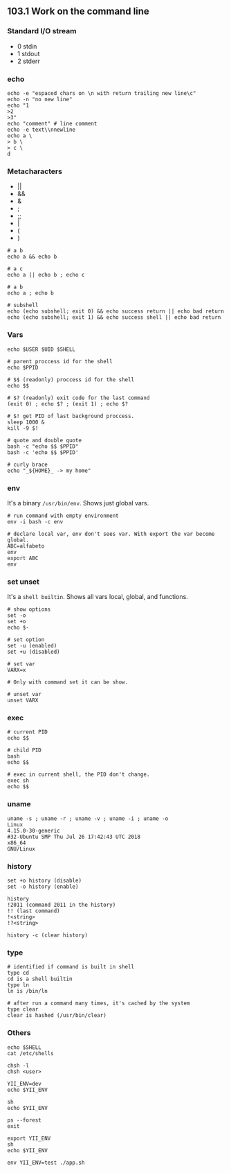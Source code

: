 ## 103.1 Work on the command line

### Standard I/O stream

* 0 stdin
* 1 stdout
* 2 stderr

### echo

```
echo -e "espaced chars on \n with return trailing new line\c"
echo -n "no new line"
echo "1
>2
>3"
echo "comment" # line comment
echo -e text\\nnewline
echo a \
> b \
> c \
d
```

### Metacharacters

* ||
* &&
* &
* ;
* ;;
* |
* (
* )

```
# a b
echo a && echo b

# a c
echo a || echo b ; echo c

# a b
echo a ; echo b

# subshell
echo (echo subshell; exit 0) && echo success return || echo bad return
echo (echo subshell; exit 1) && echo success shell || echo bad return
```

### Vars

```
echo $USER $UID $SHELL

# parent proccess id for the shell
echo $PPID

# $$ (readonly) proccess id for the shell
echo $$

# $? (readonly) exit code for the last command
(exit 0) ; echo $? ; (exit 1) ; echo $?

# $! get PID of last background proccess.
sleep 1000 &
kill -9 $!

# quote and double quote
bash -c "echo $$ $PPID"
bash -c 'echo $$ $PPID'

# curly brace
echo "_${HOME}_ -> my home"
```

### env

It's a binary `/usr/bin/env`.
Shows just global vars.

```
# run command with empty environment
env -i bash -c env

# declare local var, env don't sees var. With export the var become global.
ABC=alfabeto
env
export ABC
env
```

### set unset

It's a `shell builtin`.
Shows all vars local, global, and functions.

```
# show options
set -o
set +o
echo $-

# set option
set -u (enabled)
set +u (disabled)

# set var
VARX=x

# Only with command set it can be show.

# unset var
unset VARX
```

### exec

```
# current PID
echo $$

# child PID
bash
echo $$

# exec in current shell, the PID don't change.
exec sh
echo $$
```

### uname

```
uname -s ; uname -r ; uname -v ; uname -i ; uname -o
Linux
4.15.0-30-generic
#32-Ubuntu SMP Thu Jul 26 17:42:43 UTC 2018
x86_64
GNU/Linux
```

### history

```
set +o history (disable)
set -o history (enable)

history
!2011 (command 2011 in the history)
!! (last command)
!<string>
!?<string>

history -c (clear history)
```

### type

```
# identified if command is built in shell
type cd
cd is a shell builtin
type ln
ln is /bin/ln

# after run a command many times, it's cached by the system
type clear
clear is hashed (/usr/bin/clear)
```

### Others

```
echo $SHELL
cat /etc/shells

chsh -l
chsh <user>

YII_ENV=dev
echo $YII_ENV

sh
echo $YII_ENV

ps --forest
exit

export YII_ENV
sh
echo $YII_ENV

env YII_ENV=test ./app.sh
```
